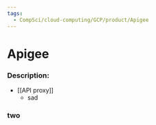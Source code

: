 ```yaml
---
tags:
  - CompSci/cloud-computing/GCP/product/Apigee
---
```

# Apigee
### Description:
- [[API proxy]]
	- sad
### two